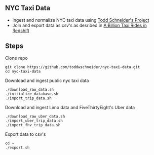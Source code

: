 ## NYC Taxi Data

- Ingest and normalize NYC taxi data using [Todd Schneider's Project](https://github.com/toddwschneider/nyc-taxi-data)
- Join and export data as csv's as desribed in [A Billion Taxi Rides in Redshift](http://tech.marksblogg.com/billion-nyc-taxi-rides-redshift.html)

## Steps

Clone repo
```
git clone https://github.com/toddwschneider/nyc-taxi-data.git
cd nyc-taxi-data

```

Download and ingest public nyc taxi data
```
./download_raw_data.sh
./initialize_database.sh
./import_trip_data.sh
```

Download and ingest Limo data and FiveThirtyEight's Uber data 
```
./download_raw_uber_data.sh 
./import_uber_trip_data.sh 
./import_fhv_trip_data.sh
```

Export data to csv's
```
cd ~
./export.sh
```
